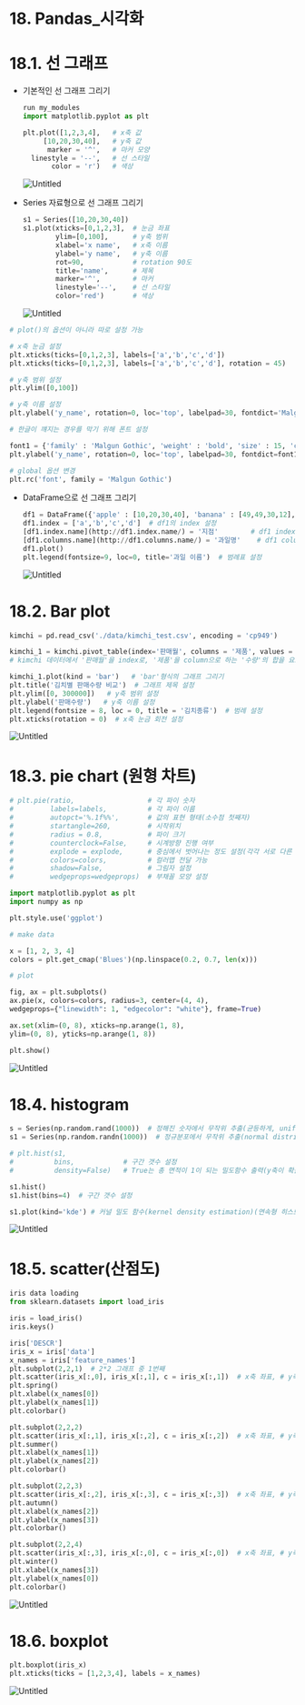 # 18. Pandas_시각화

# 18.1. 선 그래프

- 기본적인 선 그래프 그리기
  
    ```python
    run my_modules
    import matplotlib.pyplot as plt
    
    plt.plot([1,2,3,4],   # x축 값
         [10,20,30,40],   # y축 값
          marker = '^',   # 마커 모양
      linestyle = '--',   # 선 스타일
           color = 'r')   # 색상
    ```
    
    ![Untitled](https://github.com/dodo-Riley/TIL/blob/master/Lecture/Python/md%20file/18_Pandas_%EC%8B%9C%EA%B0%81%ED%99%94_image/Untitled.png?raw=true)
    
- Series 자료형으로 선 그래프 그리기
  
    ```python
    s1 = Series([10,20,30,40])
    s1.plot(xticks=[0,1,2,3],  # 눈금 좌표
            ylim=[0,100],      # y축 범위
            xlabel='x name',   # x축 이름
            ylabel='y name',   # y축 이름
            rot=90,            # rotation 90도
            title='name',      # 제목
            marker='^',        # 마커
            linestyle='--',    # 선 스타일
            color='red')       # 색상
    ```
    
    ![Untitled](https://github.com/dodo-Riley/TIL/blob/master/Lecture/Python/md%20file/18_Pandas_%EC%8B%9C%EA%B0%81%ED%99%94_image/Untitled%201.png?raw=true)
    

```python
# plot()의 옵션이 아니라 따로 설정 가능

# x축 눈금 설정
plt.xticks(ticks=[0,1,2,3], labels=['a','b','c','d'])
plt.xticks(ticks=[0,1,2,3], labels=['a','b','c','d'], rotation = 45)

# y축 범위 설정
plt.ylim([0,100])

# y축 이름 설정
plt.ylabel('y_name', rotation=0, loc='top', labelpad=30, fontdict='Malgun Gothic')

# 한글이 꺠지는 경우를 막기 위해 폰트 설정

font1 = {'family' : 'Malgun Gothic', 'weight' : 'bold', 'size' : 15, 'color' : 'red', 'style' : 'italic'}
plt.ylabel('y_name', rotation=0, loc='top', labelpad=30, fontdict=font1)

# global 옵션 변경
plt.rc('font', family = 'Malgun Gothic')
```

- DataFrame으로 선 그래프 그리기
  
    ```python
    df1 = DataFrame({'apple' : [10,20,30,40], 'banana' : [49,49,30,12], 'mango' : [10,32,43,40]})
    df1.index = ['a','b','c','d']  # df1의 index 설정
    [df1.index.name](http://df1.index.name/) = '지점'        # df1 index name 설정
    [df1.columns.name](http://df1.columns.name/) = '과일명'    # df1 column name 설정
    df1.plot()
    plt.legend(fontsize=9, loc=0, title='과일 이름')  # 범례표 설정
    ```
    
    ![Untitled](https://github.com/dodo-Riley/TIL/blob/master/Lecture/Python/md%20file/18_Pandas_%EC%8B%9C%EA%B0%81%ED%99%94_image/Untitled%202.png?raw=true)
    

# 18.2. Bar plot

```python
kimchi = pd.read_csv('./data/kimchi_test.csv', encoding = 'cp949')

kimchi_1 = kimchi.pivot_table(index='판매월', columns = '제품', values = '수량', aggfunc = 'sum')
# kimchi 데이터에서 '판매월'을 index로, '제품'을 column으로 하는 '수량'의 합을 요소로 가지는 교차표 생성

kimchi_1.plot(kind = 'bar')   # 'bar'형식의 그래프 그리기
plt.title('김치별 판매수량 비교')  # 그래프 제목 설정
plt.ylim([0, 300000])   # y축 범위 설정
plt.ylabel('판매수량')   # y축 이름 설정
plt.legend(fontsize = 8, loc = 0, title = '김치종류')  # 범례 설정
plt.xticks(rotation = 0)  # x축 눈금 회전 설정
```

![Untitled](https://github.com/dodo-Riley/TIL/blob/master/Lecture/Python/md%20file/18_Pandas_%EC%8B%9C%EA%B0%81%ED%99%94_image/Untitled%203.png?raw=true)

# 18.3. pie chart (원형 차트)

```python
# plt.pie(ratio,                  # 각 파이 숫자
#         labels=labels,          # 각 파이 이름
#         autopct='%.1f%%',       # 값의 표현 형태(소수점 첫째자)
#         startangle=260,         # 시작위치
#         radius = 0.8,           # 파이 크기
#         counterclock=False,     # 시계방향 진행 여부
#         explode = explode,      # 중심에서 벗어나는 정도 설정(각각 서로 다른 숫자 전달 가능)
#         colors=colors,          # 컬러맵 전달 가능
#         shadow=False,           # 그림자 설정
#         wedgeprops=wedgeprops)  # 부채꼴 모양 설정

import matplotlib.pyplot as plt
import numpy as np

plt.style.use('ggplot')

# make data

x = [1, 2, 3, 4]
colors = plt.get_cmap('Blues')(np.linspace(0.2, 0.7, len(x)))

# plot

fig, ax = plt.subplots()
ax.pie(x, colors=colors, radius=3, center=(4, 4),
wedgeprops={"linewidth": 1, "edgecolor": "white"}, frame=True)

ax.set(xlim=(0, 8), xticks=np.arange(1, 8),
ylim=(0, 8), yticks=np.arange(1, 8))

plt.show()
```

![Untitled](https://github.com/dodo-Riley/TIL/blob/master/Lecture/Python/md%20file/18_Pandas_%EC%8B%9C%EA%B0%81%ED%99%94_image/Untitled%204.png?raw=true)

# 18.4. histogram

```python
s = Series(np.random.rand(1000))  # 정해진 숫자에서 무작위 추출(균등하게, uniform distribution)
s1 = Series(np.random.randn(1000))  # 정규분포에서 무작위 추출(normal distribution)

# plt.hist(s1,
#          bins,            # 구간 갯수 설정
#          density=False)   # True는 총 면적이 1이 되는 밀도함수 출력(y축이 확률)

s1.hist()
s1.hist(bins=4)  # 구간 갯수 설정

s1.plot(kind='kde') # 커널 밀도 함수(kernel density estimation)(연속형 히스토그램) 출력
```

![Untitled](https://github.com/dodo-Riley/TIL/blob/master/Lecture/Python/md%20file/18_Pandas_%EC%8B%9C%EA%B0%81%ED%99%94_image/Untitled%205.png?raw=true)

# 18.5. scatter(산점도)

```python
iris data loading
from sklearn.datasets import load_iris

iris = load_iris()
iris.keys()

iris['DESCR']
iris_x = iris['data']
x_names = iris['feature_names']
plt.subplot(2,2,1)  # 2*2 그래프 중 1번째
plt.scatter(iris_x[:,0], iris_x[:,1], c = iris_x[:,1])  # x축 좌표, # y축 좌표, 컬러 설정
plt.spring()
plt.xlabel(x_names[0])
plt.ylabel(x_names[1])
plt.colorbar()

plt.subplot(2,2,2)
plt.scatter(iris_x[:,1], iris_x[:,2], c = iris_x[:,2])  # x축 좌표, # y축 좌표, 컬러 설정
plt.summer()
plt.xlabel(x_names[1])
plt.ylabel(x_names[2])
plt.colorbar()

plt.subplot(2,2,3)
plt.scatter(iris_x[:,2], iris_x[:,3], c = iris_x[:,3])  # x축 좌표, # y축 좌표, 컬러 설정
plt.autumn()
plt.xlabel(x_names[2])
plt.ylabel(x_names[3])
plt.colorbar()

plt.subplot(2,2,4)
plt.scatter(iris_x[:,3], iris_x[:,0], c = iris_x[:,0])  # x축 좌표, # y축 좌표, 컬러 설정
plt.winter()
plt.xlabel(x_names[3])
plt.ylabel(x_names[0])
plt.colorbar()
```

![Untitled](https://github.com/dodo-Riley/TIL/blob/master/Lecture/Python/md%20file/18_Pandas_%EC%8B%9C%EA%B0%81%ED%99%94_image/Untitled%206.png?raw=true)

# 18.6. boxplot

```python
plt.boxplot(iris_x)
plt.xticks(ticks = [1,2,3,4], labels = x_names)
```

![Untitled](https://github.com/dodo-Riley/TIL/blob/master/Lecture/Python/md%20file/18_Pandas_%EC%8B%9C%EA%B0%81%ED%99%94_image/Untitled%207.png?raw=true)